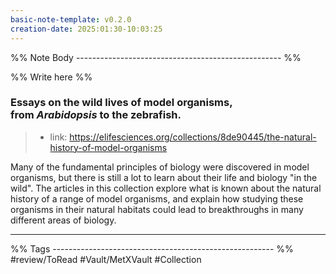 ```yaml
---
basic-note-template: v0.2.0
creation-date: 2025:01:30-10:03:25
---
```


%% Note Body --------------------------------------------------- %%

%% Write here %%

### Essays on the wild lives of model organisms, from _Arabidopsis_ to the zebrafish.

> - link: https://elifesciences.org/collections/8de90445/the-natural-history-of-model-organisms

Many of the fundamental principles of biology were discovered in model organisms, but there is still a lot to learn about their life and biology "in the wild". The articles in this collection explore what is known about the natural history of a range of model organisms, and explain how studying these organisms in their natural habitats could lead to breakthroughs in many different areas of biology.


___

%% Tags ------------------------------------------------------- %%
#review/ToRead
#Vault/MetXVault 
#Collection